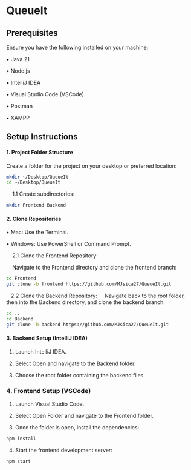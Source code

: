 # QueueIt


## Prerequisites

Ensure you have the following installed on your machine:

• Java 21

• Node.js

• IntelliJ IDEA

• Visual Studio Code (VSCode)

• Postman

• XAMPP

## Setup Instructions

#### 1. Project Folder Structure

Create a folder for the project on your desktop or preferred location:

```bash
mkdir ~/Desktop/QueueIt
cd ~/Desktop/QueueIt
```

&nbsp;&nbsp;&nbsp; 1.1 Create subdirectories:
```bash
mkdir Frontend Backend
```
#### 2. Clone Repositories

• Mac: Use the Terminal.

• Windows: Use PowerShell or Command Prompt.

&nbsp;&nbsp;&nbsp; 2.1 Clone the Frontend Repository:

&nbsp;&nbsp;&nbsp;&nbsp;Navigate to the Frontend directory and clone the frontend branch:
```bash
cd Frontend
git clone -b frontend https://github.com/MJsica27/QueueIt.git
```

&nbsp;&nbsp;&nbsp;2.2 Clone the Backend Repository:
&nbsp;&nbsp;&nbsp;&nbsp;Navigate back to the root folder, then into the Backend directory, and clone the backend branch:
```bash
cd ..
cd Backend
git clone -b backend https://github.com/MJsica27/QueueIt.git
```
#### 3. Backend Setup (IntelliJ IDEA)
1. Launch IntelliJ IDEA.
   
2. Select Open and navigate to the Backend folder.
   
3. Choose the root folder containing the backend files.

### 4. Frontend Setup (VSCode)
1. Launch Visual Studio Code.

2. Select Open Folder and navigate to the Frontend folder.
   
3. Once the folder is open, install the dependencies:

```bash
npm install
```
4. Start the frontend development server:
```bash
npm start
```
